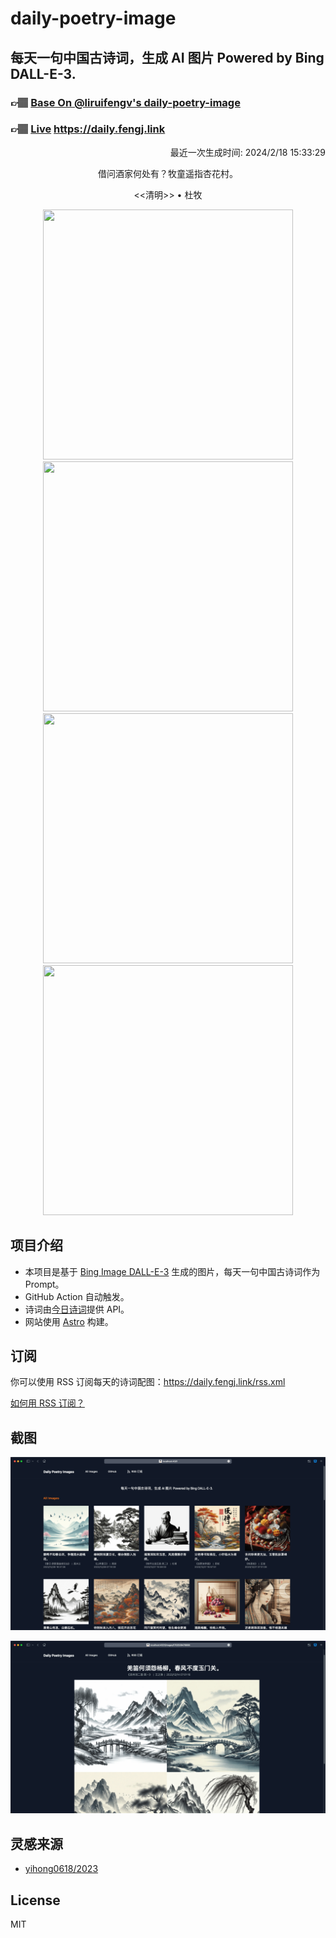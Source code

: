 
# daily-poetry-image

## 每天一句中国古诗词，生成 AI 图片 Powered by Bing DALL-E-3.

### 👉🏽 [Base On @liruifengv's daily-poetry-image](https://github.com/liruifengv/daily-poetry-image)

### 👉🏽 [Live](https://daily.fengj.link) https://daily.fengj.link

<p align="right">
  最近一次生成时间: 2024/2/18 15:33:29
</p>
<p align="center">
借问酒家何处有？牧童遥指杏花村。
</p>
<p align="center">
<<清明>> • 杜牧
</p>
<p align="center">
<img src="https://tse1.mm.bing.net/th/id/OIG2.46UeNC9uHbSqgnWpzp_a" height="400" width="400" />
<img src="https://tse3.mm.bing.net/th/id/OIG2.uEWRsCZ9QwzcyvVGLTfH" height="400" width="400" />
<img src="https://tse1.mm.bing.net/th/id/OIG2.wlGbiA6MBunRxdK_jKeq" height="400" width="400" />
<img src="https://tse3.mm.bing.net/th/id/OIG2.wGIrPehViiSvEmmj9LJd" height="400" width="400" />
</p>

## 项目介绍

-   本项目是基于 [Bing Image DALL-E-3](https://www.bing.com/images/create) 生成的图片，每天一句中国古诗词作为 Prompt。
-   GitHub Action 自动触发。
-   诗词由[今日诗词](https://www.jinrishici.com/)提供 API。
-   网站使用 [Astro](https://astro.build) 构建。

## 订阅

你可以使用 RSS 订阅每天的诗词配图：https://daily.fengj.link/rss.xml

[如何用 RSS 订阅？](https://zhuanlan.zhihu.com/p/55026716)

## 截图

![图片列表](./screenshots/Snipaste_2023-12-28_21-00-26.png)

![图片详情](./screenshots/Snipaste_2023-12-28_21-00-53.png)

## 灵感来源

-   [yihong0618/2023](https://github.com/yihong0618/2023)

## License

MIT
